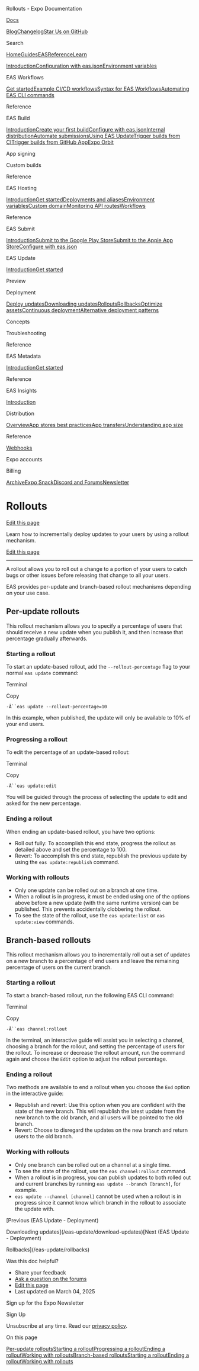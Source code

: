 Rollouts - Expo Documentation

[Docs](/)

[Blog](https://expo.dev/blog)[Changelog](https://expo.dev/changelog)[Star Us on GitHub](https://github.com/expo/expo)

Search

[Home](/)[Guides](/guides/overview)[EAS](/eas)[Reference](/versions/latest)[Learn](/tutorial/overview)

[Introduction](/eas)[Configuration with eas.json](/eas/json)[Environment variables](/eas/environment-variables)

EAS Workflows

[Get started](/eas/workflows/get-started)[Example CI/CD workflows](/eas/workflows/examples)[Syntax for EAS Workflows](/eas/workflows/syntax)[Automating EAS CLI commands](/eas/workflows/automating-eas-cli)

Reference

EAS Build

[Introduction](/build/introduction)[Create your first build](/build/setup)[Configure with eas.json](/build/eas-json)[Internal distribution](/build/internal-distribution)[Automate submissions](/build/automate-submissions)[Using EAS Update](/build/updates)[Trigger builds from CI](/build/building-on-ci)[Trigger builds from GitHub App](/build/building-from-github)[Expo Orbit](/build/orbit)

App signing

Custom builds

Reference

EAS Hosting

[Introduction](/eas/hosting/introduction)[Get started](/eas/hosting/get-started)[Deployments and aliases](/eas/hosting/deployments-and-aliases)[Environment variables](/eas/hosting/environment-variables)[Custom domain](/eas/hosting/custom-domain)[Monitoring API routes](/eas/hosting/api-routes)[Workflows](/eas/hosting/workflows)

Reference

EAS Submit

[Introduction](/submit/introduction)[Submit to the Google Play Store](/submit/android)[Submit to the Apple App Store](/submit/ios)[Configure with eas.json](/submit/eas-json)

EAS Update

[Introduction](/eas-update/introduction)[Get started](/eas-update/getting-started)

Preview

Deployment

[Deploy updates](/eas-update/deployment)[Downloading updates](/eas-update/download-updates)[Rollouts](/eas-update/rollouts)[Rollbacks](/eas-update/rollbacks)[Optimize assets](/eas-update/optimize-assets)[Continuous deployment](/eas-update/continuous-deployment)[Alternative deployment patterns](/eas-update/deployment-patterns)

Concepts

Troubleshooting

Reference

EAS Metadata

[Introduction](/eas/metadata)[Get started](/eas/metadata/getting-started)

Reference

EAS Insights

[Introduction](/eas-insights/introduction)

Distribution

[Overview](/distribution/introduction)[App stores best practices](/distribution/app-stores)[App transfers](/distribution/app-transfers)[Understanding app size](/distribution/app-size)

Reference

[Webhooks](/eas/webhooks)

Expo accounts

Billing

[Archive](/archive)[Expo Snack](https://snack.expo.dev)[Discord and Forums](https://chat.expo.dev)[Newsletter](https://expo.dev/mailing-list/signup)

Rollouts
========

[Edit this page](https://github.com/expo/expo/edit/main/docs/pages/eas-update/rollouts.mdx)

Learn how to incrementally deploy updates to your users by using a rollout mechanism.

[Edit this page](https://github.com/expo/expo/edit/main/docs/pages/eas-update/rollouts.mdx)

---

A rollout allows you to roll out a change to a portion of your users to catch bugs or other issues before releasing that change to all your users.

EAS provides per-update and branch-based rollout mechanisms depending on your use case.

Per-update rollouts
-------------------

This rollout mechanism allows you to specify a percentage of users that should receive a new update when you publish it, and then increase that percentage gradually afterwards.

### Starting a rollout

To start an update-based rollout, add the `--rollout-percentage` flag to your normal `eas update` command:

Terminal

Copy

`-Â``eas update --rollout-percentage=10`

In this example, when published, the update will only be available to 10% of your end users.

### Progressing a rollout

To edit the percentage of an update-based rollout:

Terminal

Copy

`-Â``eas update:edit`

You will be guided through the process of selecting the update to edit and asked for the new percentage.

### Ending a rollout

When ending an update-based rollout, you have two options:

* Roll out fully: To accomplish this end state, progress the rollout as detailed above and set the percentage to 100.
* Revert: To accomplish this end state, republish the previous update by using the `eas update:republish` command.

### Working with rollouts

* Only one update can be rolled out on a branch at one time.
* When a rollout is in progress, it must be ended using one of the options above before a new update (with the same runtime version) can be published. This prevents accidentally clobbering the rollout.
* To see the state of the rollout, use the `eas update:list` or `eas update:view` commands.

Branch-based rollouts
---------------------

This rollout mechanism allows you to incrementally roll out a set of updates on a new branch to a percentage of end users and leave the remaining percentage of users on the current branch.

### Starting a rollout

To start a branch-based rollout, run the following EAS CLI command:

Terminal

Copy

`-Â``eas channel:rollout`

In the terminal, an interactive guide will assist you in selecting a channel, choosing a branch for the rollout, and setting the percentage of users for the rollout. To increase or decrease the rollout amount, run the command again and choose the `Edit` option to adjust the rollout percentage.

### Ending a rollout

Two methods are available to end a rollout when you choose the `End` option in the interactive guide:

* Republish and revert: Use this option when you are confident with the state of the new branch. This will republish the latest update from the new branch to the old branch, and all users will be pointed to the old branch.
* Revert: Choose to disregard the updates on the new branch and return users to the old branch.

### Working with rollouts

* Only one branch can be rolled out on a channel at a single time.
* To see the state of the rollout, use the `eas channel:rollout` command.
* When a rollout is in progress, you can publish updates to both rolled out and current branches by running `eas update --branch [branch]`, for example.
* `eas update --channel [channel]` cannot be used when a rollout is in progress since it cannot know which branch in the rollout to associate the update with.

[Previous (EAS Update - Deployment)

Downloading updates](/eas-update/download-updates)[Next (EAS Update - Deployment)

Rollbacks](/eas-update/rollbacks)

Was this doc helpful?

* Share your feedback
* [Ask a question on the forums](https://chat.expo.dev/)
* [Edit this page](https://github.com/expo/expo/edit/main/docs/pages/eas-update/rollouts.mdx)
* Last updated on March 04, 2025

Sign up for the Expo Newsletter

Sign Up

Unsubscribe at any time. Read our [privacy policy](https://expo.dev/privacy).

On this page

[Per-update rollouts](/eas-update/rollouts/#per-update-rollouts)[Starting a rollout](/eas-update/rollouts/#starting-a-rollout)[Progressing a rollout](/eas-update/rollouts/#progressing-a-rollout)[Ending a rollout](/eas-update/rollouts/#ending-a-rollout)[Working with rollouts](/eas-update/rollouts/#working-with-rollouts)[Branch-based rollouts](/eas-update/rollouts/#branch-based-rollouts)[Starting a rollout](/eas-update/rollouts/#starting-a-rollout-1)[Ending a rollout](/eas-update/rollouts/#ending-a-rollout-1)[Working with rollouts](/eas-update/rollouts/#working-with-rollouts-1)